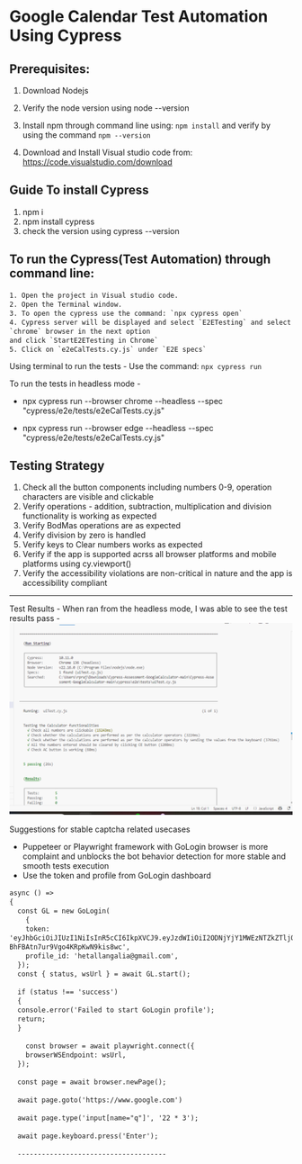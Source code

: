  # Google Calendar Test Automation Using Cypress

## Prerequisites:

1. Download Nodejs

2.  Verify the node version using node --version
3.  Install npm through command line using: `npm install` 
    and verify by using the command `npm --version`
4.  Download  and Install Visual studio code from: https://code.visualstudio.com/download
       
## Guide To install Cypress
 
 1. npm i
 2. npm install cypress
 3. check the version  using 
    cypress --version

 ## To run the Cypress(Test Automation) through command line:

    
    1. Open the project in Visual studio code.
    2. Open the Terminal window.
    3. To open the cypress use the command: `npx cypress open`
    4. Cypress server will be displayed and select `E2ETesting` and select `chrome` browser in the next option 
    and click `StartE2ETesting in Chrome`
    5. Click on `e2eCalTests.cy.js` under `E2E specs`
 
 Using terminal to run the tests -
 Use the command: `npx cypress run`

 To run the tests in headless mode -
  
  - npx cypress run --browser chrome --headless --spec "cypress/e2e/tests/e2eCalTests.cy.js"

  - npx cypress run --browser edge --headless --spec "cypress/e2e/tests/e2eCalTests.cy.js" 


## Testing Strategy

1) Check all the button components including numbers 0-9, operation characters are visible and clickable 
2) Verify operations - addition, subtraction, multiplication and division functionality is working as expected
3) Verify BodMas operations are as expected
4) Verify division by zero is handled
5) Verify keys to Clear numbers works as expected
6) Verify if the app is supported acrss all browser platforms and mobile platforms using cy.viewport()
7) Verify the accessibility violations are non-critical in nature and the app is accessibility compliant


******************************************************************** 
Test Results -
When ran from the headless mode, I was able to see the test results pass -
![alt text](image.png)

Suggestions for stable captcha related usecases 
- Puppeteer or Playwright framework with GoLogin browser is more complaint and unblocks the bot behavior detection for more stable and smooth tests execution 
- Use the token and profile from GoLogin dashboard

``````
async () => 
{
  const GL = new GoLogin(
    {
    token: 'eyJhbGciOiJIUzI1NiIsInR5cCI6IkpXVCJ9.eyJzdWIiOiI2ODNjYjY1MWEzNTZkZTljODNhMjRkNWQiLCJ0eXBlIjoiZGV2Iiwiand0aWQiOiI2ODNjYjY4ZDgyY2YzODA3YTI0YjZiZTEifQ.aLwE3OtgOgW0If-BhFBAtn7ur9Vgo4KRpKwN9kis8wc',
    profile_id: 'hetallangalia@gmail.com',
  });
  const { status, wsUrl } = await GL.start();

  if (status !== 'success') 
  {
  console.error('Failed to start GoLogin profile');
  return;
  }
    
    const browser = await playwright.connect({
    browserWSEndpoint: wsUrl,
  });
  
  const page = await browser.newPage();
  
  await page.goto('https://www.google.com')

  await page.type('input[name="q"]', '22 * 3');

  await page.keyboard.press('Enter');

  -------------------------------------

